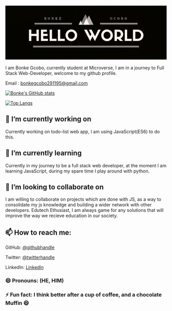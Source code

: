 ![screenshot](./Banner.png)

I am Bonke Gcobo, currently student at Microverse, I am in a journey to Full Stack Web-Developer, welcome to my github profile.

Email : bonkegcobo291195@gmail.com



[![Bonke's GitHub stats](https://github-readme-stats.vercel.app/api?username=BonkeGcobo&show_icons=true&theme=radical)](https://github.com/anuraghazra/github-readme-stats)


[![Top Langs](https://github-readme-stats.vercel.app/api/top-langs/?username=BonkeGcobo)](https://github.com/anuraghazra/github-readme-stats)







## 🔭  I’m currently working on 
Currently working on todo-list web app, I am using JavaScript(ES6) to do this.



## 🌱 I’m currently learning  
Currently in my journey to be a full stack web developer, at the moment I am learning JavaScript, during my spare time I play around with python.



## 👯 I’m looking to collaborate on 
I am willing to collaborate on projects which are done with JS, as a way to consolidate my js knowledge and building a wider network with other developers.
Edutech Ethusiast, I am always game for any solutions that will improve the way we recieve education in our society.


## 📫 How to reach me:
GitHub: [@githubhandle](https://github.com/BonkeGcobo)

Twitter: [@twitterhandle](https://twitter.com/bonke_gcobo)

LinkedIn: [LinkedIn](https://www.linkedin.com/in/bonke-gcobo-28a763125/)


### 😄 Pronouns: (HE, HIM)

### ⚡ Fun fact: I think better after a cup of coffee, and a chocolate Muffin 😄

